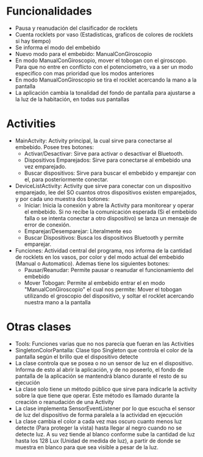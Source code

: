 # Funcionalidades
* Pausa y reanudación del clasificador de rocklets
* Cuenta rocklets por vaso (Estadisticas, graficos de colores de rocklets si hay tiempo)
* Se informa el modo del embebido
* Nuevo modo para el embebido: ManualConGiroscopio
* En modo ManualConGiroscopio, mover el tobogan con el giroscopo. Para que no entre en conflicto con el potenciometro, va a ser un modo especifico con mas prioridad que los modos anteriores
* En modo ManualConGiroscopio se tira el rocklet acercando la mano a la pantalla
* La aplicación cambia la tonalidad del fondo de pantalla para ajustarse a la luz de la habitación, en todas sus pantallas

# Activities
* MainActvity: Activity principal, la cual sirve para conectarse al embebido. Posee tres botones:
  * Activar/Desactivar: Sirve para activar o desactivar el Bluetooth.
  * Dispositivos Emparejados: Sirve para conectarse al embebido una vez emparejado.
  * Buscar dispositivos: Sirve para buscar el embebido y emparejar con el, para posteriormente conectar.
* DeviceListActivity: Activity que sirve para conectar con un dispositivo emparejado, lee del SO cuantos otros dispositivos existen emparejados, y por cada uno muestra dos botones:
  * Iniciar: Inicia la conexión y abre la Activity para monitorear y operar el embebido. Si no recibe la comunicación esperada (Si el embebido falla o se intenta conectar a otro dispositivo) se lanza un mensaje de error de conexión.
  * Emparejar/Desemparejar: Literalmente eso
  * Buscar Dispositivos: Busca los dispositivos Bluetooth y permite emparejar.
* Funciones: Actividad central del programa, nos informa de la cantidad de rocklets en los vasos, por color y del modo actual del embebido (Manual o Automatico). Ademas tiene los siguientes botones:
  * Pausar/Reanudar: Permite pausar o reanudar el funcionamiento del embebido
  * Mover Tobogan: Permite al embebido entrar el en modo "ManualConGiroscopio" el cual nos permite: Mover el tobogan utilizando el groscopio del dispositivo, y soltar el rocklet acercando nuestra mano a la pantalla

# Otras clases
* Tools: Funciones varias que no nos parecía que fueran en las Activities
* SingletonColorPantalla: Clase tipo Singleton que controla el color de la pantalla según el brillo que el dispositivo detecte
 * La clase controla que se posea o no un sensor de luz en el dispositivo. Informa de esto al abrir la aplicación, y de no poseerlo, el fondo de pantalla de la aplicación se mantendrá blanco durante el resto de su ejecución
 * La clase solo tiene un método público que sirve para indicarle la activity sobre la que tiene que operar. Este método es llamado durante la creación o reanudación de una Activity
 * La clase implementa SensorEventListener por lo que escucha el sensor de luz del dispositivo de forma paralela a la actividad en ejecución
 * La clase cambia el color a cada vez mas oscuro cuanto menos luz detecte (Para proteger la vista) hasta llegar al negro cuando no se detecte luz. A su vez tiende al blanco conforme sube la cantidad de luz hasta los 128 Lux (Unidad de medida de luz), a partir de donde se muestra en blanco para que sea visible a pesar de la luz.
